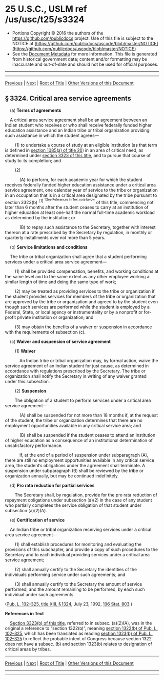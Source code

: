 ---
---

# 25 U.S.C., USLM ref /us/usc/t25/s3324

* Portions Copyright © 2016 the authors of the https://github.com/publicdocs project.
  Use of this file is subject to the NOTICE at [https://github.com/publicdocs/uscode/blob/master/NOTICE](https://github.com/publicdocs/uscode/blob/master/NOTICE)
* See the [Document Metadata](././../../../../..//README.md) for more information.
  This file is generated from historical government data; content and/or formatting may be inaccurate and out-of-date and should not be used for official purposes.

----------
----------

[Previous](./../../../../..//us/usc/t25/ch35/schII/m__us_usc_t25_s3323.md) | [Next](./../../../../..//us/usc/t25/ch35/schII/m__us_usc_t25_s3325.md) | [Root of Title](./../../../../../) | [Other Versions of this Document](https://publicdocs.github.io/go/links?ns=uslm&ref=%2Fus%2Fusc%2Ft25%2Fs3324)

## § 3324. Critical area service agreements

    (a) __Terms of agreements__ 

    A critical area service agreement shall be an agreement between an Indian student who receives or who shall receive federally funded higher education assistance and an Indian tribe or tribal organization providing such assistance in which the student agrees—

        (1) to undertake a course of study at an eligible institution (as that term is defined in [section 1085(a) of title 20][/us/usc/t20/s1085/a]) in an area of critical need, as determined under [section 3323 of this title][/us/usc/t25/s3323], and to pursue that course of study to its completion; and

        (2)

            (A) to perform, for each academic year for which the student receives federally funded higher education assistance under a critical area service agreement, one calendar year of service to the tribe or organization in an occupation that is in a critical area designated by the tribe pursuant to section 3323(b)  <sup>\[1\]</sup>  <sup><sup> 1 See References in Text note below. </sup></sup>  of this title, commencing not later than 6 months after the student ceases to carry at an institution of higher education at least one-half the normal full-time academic workload as determined by the institution; or

            (B) to repay such assistance to the Secretary, together with interest thereon at a rate prescribed by the Secretary by regulation, in monthly or quarterly installments over not more than 5 years.

    (b) __Service limitations and conditions__ 

    The tribe or tribal organization shall agree that a student performing services under a critical area service agreement—

        (1) shall be provided compensation, benefits, and working conditions at the same level and to the same extent as any other employee working a similar length of time and doing the same type of work;

        (2) may be treated as providing services to the tribe or organization if the student provides services for members of the tribe or organization that are approved by the tribe or organization and agreed to by the student even though such services are performed while the student is employed by a Federal, State, or local agency or instrumentality or by a nonprofit or for-profit private institution or organization; and

        (3) may obtain the benefits of a waiver or suspension in accordance with the requirements of subsection (c).

    (c) __Waiver and suspension of service agreement__ 

        (1) __Waiver__ 

            An Indian tribe or tribal organization may, by formal action, waive the service agreement of an Indian student for just cause, as determined in accordance with regulations prescribed by the Secretary. The tribe or organization shall notify the Secretary in writing of any waiver granted under this subsection.

        (2) __Suspension__ 

        The obligation of a student to perform services under a critical area service agreement—

            (A) shall be suspended for not more than 18 months if, at the request of the student, the tribe or organization determines that there are no employment opportunities available in any critical service area; and

            (B) shall be suspended if the student ceases to attend an institution of higher education as a consequence of an institutional determination of unsatisfactory performance.

            If, at the end of a period of suspension under subparagraph (A), there are still no employment opportunities available in any critical service area, the student’s obligations under the agreement shall terminate. A suspension under subparagraph (B) shall be reviewed by the tribe or organization annually, but may be continued indefinitely.

    (d) __Pro rata reduction for partial services__ 

        The Secretary shall, by regulation, provide for the pro rata reduction of repayment obligations under subsection (a)(2) in the case of any student who partially completes the service obligation of that student under subsection (a)(2)(A).

    (e) __Certification of service__ 

    An Indian tribe or tribal organization receiving services under a critical area service agreement—

        (1) shall establish procedures for monitoring and evaluating the provisions of this subchapter, and provide a copy of such procedures to the Secretary and to each individual providing services under a critical area service agreement;

        (2) shall annually certify to the Secretary the identities of the individuals performing service under such agreements; and

        (3) shall annually certify to the Secretary the amount of service performed, and the amount remaining to be performed, by each such individual under such agreements.

([Pub. L. 102–325, title XIII, § 1324][/us/pl/102/325/s1324], July 23, 1992, [106 Stat. 803][/us/stat/106/803].)

 __References in Text__ 

    [Section 3323(b) of this title][/us/usc/t25/s3323/b], referred to in subsec. (a)(2)(A), was in the original a reference to “section 1322(b)”, meaning [section 1322(b) of Pub. L. 102–325][/us/pl/102/325/s1322/b], which has been translated as reading [section 1323(b) of Pub. L. 102–325][/us/pl/102/325/s1323/b] to reflect the probable intent of Congress because section 1322 does not have a subsec. (b) and section 1323(b) relates to designation of critical areas by tribes.

----------

[Previous](./../../../../..//us/usc/t25/ch35/schII/m__us_usc_t25_s3323.md) | [Next](./../../../../..//us/usc/t25/ch35/schII/m__us_usc_t25_s3325.md) | [Root of Title](./../../../../../) | [Other Versions of this Document](https://publicdocs.github.io/go/links?ns=uslm&ref=%2Fus%2Fusc%2Ft25%2Fs3324)

----------
----------

[/us/usc/t20/s1085/a]: https://publicdocs.github.io/go/links?ns=uslm&ref=%2Fus%2Fusc%2Ft20%2Fs1085%2Fa
[/us/usc/t25/s3323]: https://publicdocs.github.io/go/links?ns=uslm&ref=%2Fus%2Fusc%2Ft25%2Fs3323
[/us/pl/102/325/s1324]: https://publicdocs.github.io/go/links?ns=uslm&ref=%2Fus%2Fpl%2F102%2F325%2Fs1324
[/us/stat/106/803]: https://publicdocs.github.io/go/links?ns=uslm&ref=%2Fus%2Fstat%2F106%2F803
[/us/usc/t25/s3323/b]: https://publicdocs.github.io/go/links?ns=uslm&ref=%2Fus%2Fusc%2Ft25%2Fs3323%2Fb
[/us/pl/102/325/s1322/b]: https://publicdocs.github.io/go/links?ns=uslm&ref=%2Fus%2Fpl%2F102%2F325%2Fs1322%2Fb
[/us/pl/102/325/s1323/b]: https://publicdocs.github.io/go/links?ns=uslm&ref=%2Fus%2Fpl%2F102%2F325%2Fs1323%2Fb


